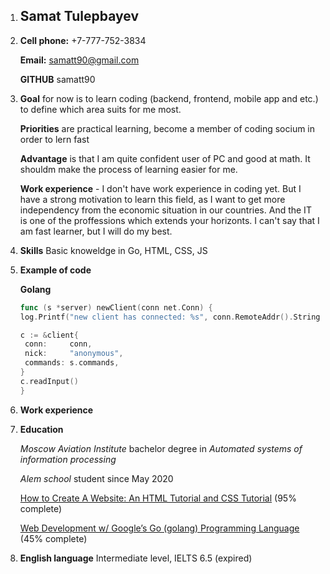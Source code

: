 1. ## Samat Tulepbayev

2. **Cell phone:** +7-777-752-3834

   **Email:** samatt90@gmail.com

   **GITHUB** samatt90

3. **Goal** for now is to learn coding (backend, frontend, mobile app and etc.) to define which area suits for me most.

   **Priorities** are practical learning, become a member of coding socium in order to lern fast

   **Advantage** is that I am quite confident user of PC and good at math. It shouldm make the process of learning easier for me.

   **Work experience** - I don't have work experience in coding yet. But I have a strong motivation to learn this field, as I want to get more independency from the economic situation in our countries. And the IT is one of the proffessions which extends your horizonts. I can't say that I am fast learner, but I will do my best.

4. **Skills** Basic knoweldge in Go, HTML, CSS, JS

5. **Example of code**

   **Golang**

   ```go
   func (s *server) newClient(conn net.Conn) {
   log.Printf("new client has connected: %s", conn.RemoteAddr().String())

   c := &client{
   	conn:     conn,
   	nick:     "anonymous",
   	commands: s.commands,
   }
   c.readInput()
   }
   ```

6. **Work experience**

7. **Education**

   _Moscow Aviation Institute_ bachelor degree in _Automated systems of information processing_

   _Alem school_ student since May 2020

   [How to Create A Website: An HTML Tutorial and CSS Tutorial](https://www.udemy.com/course/html-tutorial/) (95% complete)

   [Web Development w/ Google’s Go (golang) Programming Language](https://www.udemy.com/course/go-programming-language/) (45% complete)

8. **English language** Intermediate level, IELTS 6.5 (expired)
